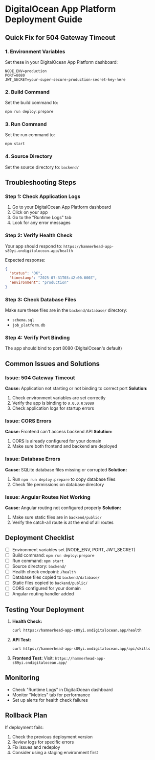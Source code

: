 # DigitalOcean App Platform Deployment Guide

## Quick Fix for 504 Gateway Timeout

### 1. Environment Variables
Set these in your DigitalOcean App Platform dashboard:

```
NODE_ENV=production
PORT=8080
JWT_SECRET=your-super-secure-production-secret-key-here
```

### 2. Build Command
Set the build command to:
```bash
npm run deploy:prepare
```

### 3. Run Command
Set the run command to:
```bash
npm start
```

### 4. Source Directory
Set the source directory to: `backend/`

## Troubleshooting Steps

### Step 1: Check Application Logs
1. Go to your DigitalOcean App Platform dashboard
2. Click on your app
3. Go to the "Runtime Logs" tab
4. Look for any error messages

### Step 2: Verify Health Check
Your app should respond to: `https://hammerhead-app-s89yi.ondigitalocean.app/health`

Expected response:
```json
{
  "status": "OK",
  "timestamp": "2025-07-31T03:42:00.000Z",
  "environment": "production"
}
```

### Step 3: Check Database Files
Make sure these files are in the `backend/database/` directory:
- `schema.sql`
- `job_platform.db`

### Step 4: Verify Port Binding
The app should bind to port 8080 (DigitalOcean's default)

## Common Issues and Solutions

### Issue: 504 Gateway Timeout
**Cause:** Application not starting or not binding to correct port
**Solution:**
1. Check environment variables are set correctly
2. Verify the app is binding to `0.0.0.0:8080`
3. Check application logs for startup errors

### Issue: CORS Errors
**Cause:** Frontend can't access backend API
**Solution:**
1. CORS is already configured for your domain
2. Make sure both frontend and backend are deployed

### Issue: Database Errors
**Cause:** SQLite database files missing or corrupted
**Solution:**
1. Run `npm run deploy:prepare` to copy database files
2. Check file permissions on database directory

### Issue: Angular Routes Not Working
**Cause:** Angular routing not configured properly
**Solution:**
1. Make sure static files are in `backend/public/`
2. Verify the catch-all route is at the end of all routes

## Deployment Checklist

- [ ] Environment variables set (NODE_ENV, PORT, JWT_SECRET)
- [ ] Build command: `npm run deploy:prepare`
- [ ] Run command: `npm start`
- [ ] Source directory: `backend/`
- [ ] Health check endpoint: `/health`
- [ ] Database files copied to `backend/database/`
- [ ] Static files copied to `backend/public/`
- [ ] CORS configured for your domain
- [ ] Angular routing handler added

## Testing Your Deployment

1. **Health Check:**
   ```bash
   curl https://hammerhead-app-s89yi.ondigitalocean.app/health
   ```

2. **API Test:**
   ```bash
   curl https://hammerhead-app-s89yi.ondigitalocean.app/api/skills
   ```

3. **Frontend Test:**
   Visit: `https://hammerhead-app-s89yi.ondigitalocean.app/`

## Monitoring

- Check "Runtime Logs" in DigitalOcean dashboard
- Monitor "Metrics" tab for performance
- Set up alerts for health check failures

## Rollback Plan

If deployment fails:
1. Check the previous deployment version
2. Review logs for specific errors
3. Fix issues and redeploy
4. Consider using a staging environment first 